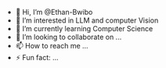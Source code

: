 - 👋 Hi, I’m @Ethan-Bwibo
- 👀 I’m interested in LLM and computer Vision
- 🌱 I’m currently learning Computer Science 
- 💞️ I’m looking to collaborate on ...
- 📫 How to reach me ...
- ⚡ Fun fact: ...

<!---
Ethan-Bwibo/Ethan-Bwibo is a ✨ special ✨ repository because its `README.md` (this file) appears on your GitHub profile.
You can click the Preview link to take a look at your changes.
--->
